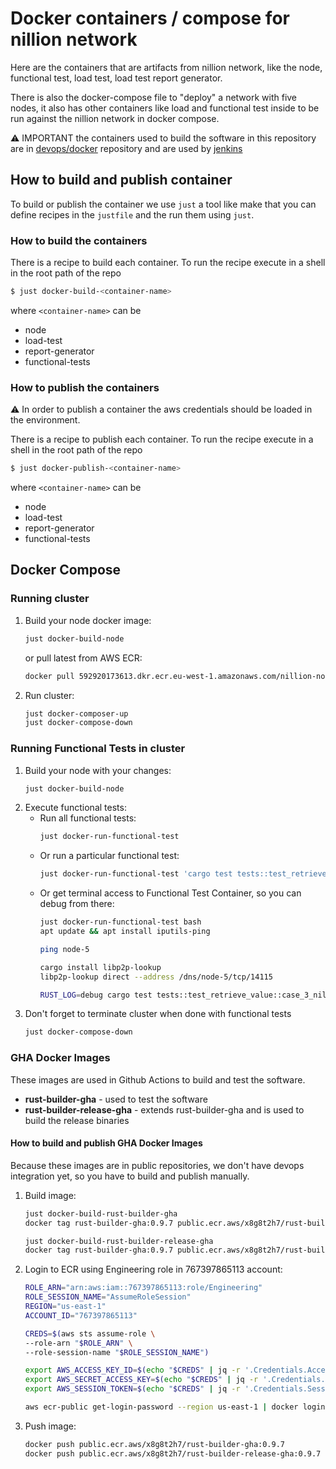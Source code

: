 # Docker containers / compose for nillion network

Here are the containers that are artifacts from nillion network, like the node, functional test, load test, load test
report generator.

There is also the docker-compose file to "deploy" a network with five nodes, it also has other containers like load and
functional test inside to be run against the nillion network in docker compose.

:warning: IMPORTANT the containers used to build the software in this repository are in
[devops/docker](https://github.com/NillionNetwork/devops/tree/master/docker) repository and are used by
[jenkins](https://jenkins-internal.nilogy.xyz/job/nillion/)

## How to build and publish container

To build or publish the container we use `just` a tool like make that you can define recipes in the `justfile` and the
run them using `just`.

### How to build the containers

There is a recipe to build each container. To run the recipe execute in a shell in the root path of the repo

```bash
$ just docker-build-<container-name>
```

where `<container-name>` can be

* node
* load-test
* report-generator
* functional-tests

### How to publish the containers

:warning: In order to publish a container the aws credentials should be loaded in the environment.

There is a recipe to publish each container. To run the recipe execute in a shell in the root path of the repo

```bash
$ just docker-publish-<container-name>
```

where `<container-name>` can be

* node
* load-test
* report-generator
* functional-tests

## Docker Compose

### Running cluster

1. Build your node docker image:
    ```bash
    just docker-build-node
    ```
   or pull latest from AWS ECR:
   ```bash
   docker pull 592920173613.dkr.ecr.eu-west-1.amazonaws.com/nillion-node:latest
   ```

2. Run cluster:
    ```bash
    just docker-composer-up
    just docker-compose-down
    ```

### Running Functional Tests in cluster

1. Build your node with your changes:
    ```bash
    just docker-build-node
    ```
2. Execute functional tests:
    - Run all functional tests:
      ```bash
      just docker-run-functional-test
      ```
    - Or run a particular functional test:
      ```bash
      just docker-run-functional-test 'cargo test tests::test_retrieve_value::case_3_nil_transfer_integer'
      ```
    - Or get terminal access to Functional Test Container, so you can debug from there:
      ```bash
      just docker-run-functional-test bash
      apt update && apt install iputils-ping
      
      ping node-5
   
      cargo install libp2p-lookup
      libp2p-lookup direct --address /dns/node-5/tcp/14115
      
      RUST_LOG=debug cargo test tests::test_retrieve_value::case_3_nil_transfer_integer
      ```
3. Don't forget to terminate cluster when done with functional tests
    ```bash
    just docker-compose-down
    ```

### GHA Docker Images

These images are used in Github Actions to build and test the software.

- **rust-builder-gha** - used to test the software
- **rust-builder-release-gha** - extends rust-builder-gha and is used to build the release binaries

#### How to build and publish GHA Docker Images

Because these images are in public repositories, we don't have devops integration yet, so you have to build and publish manually.

1. Build image:
    ```bash
    just docker-build-rust-builder-gha
    docker tag rust-builder-gha:0.9.7 public.ecr.aws/x8g8t2h7/rust-builder-gha:0.9.7
   
    just docker-build-rust-builder-release-gha
    docker tag rust-builder-gha:0.9.7 public.ecr.aws/x8g8t2h7/rust-builder-gha:0.9.7
    ```
2. Login to ECR using Engineering role in 767397865113 account:
    ```bash
    ROLE_ARN="arn:aws:iam::767397865113:role/Engineering"
    ROLE_SESSION_NAME="AssumeRoleSession"
    REGION="us-east-1"
    ACCOUNT_ID="767397865113"
    
    CREDS=$(aws sts assume-role \
    --role-arn "$ROLE_ARN" \
    --role-session-name "$ROLE_SESSION_NAME")
    
    export AWS_ACCESS_KEY_ID=$(echo "$CREDS" | jq -r '.Credentials.AccessKeyId')
    export AWS_SECRET_ACCESS_KEY=$(echo "$CREDS" | jq -r '.Credentials.SecretAccessKey')
    export AWS_SESSION_TOKEN=$(echo "$CREDS" | jq -r '.Credentials.SessionToken')
    
    aws ecr-public get-login-password --region us-east-1 | docker login --username AWS --password-stdin "public.ecr.aws/x8g8t2h7/rust-builder-release-gha"
    ```
3. Push image:
    ```bash
    docker push public.ecr.aws/x8g8t2h7/rust-builder-gha:0.9.7
    docker push public.ecr.aws/x8g8t2h7/rust-builder-release-gha:0.9.7
    ```
